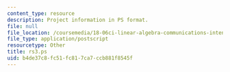 ```yaml
---
content_type: resource
description: Project information in PS format.
file: null
file_location: /coursemedia/18-06ci-linear-algebra-communications-intensive-spring-2004/b4de37c8fc51fc817ca7ccb881f8545f_rs3.ps
file_type: application/postscript
resourcetype: Other
title: rs3.ps
uid: b4de37c8-fc51-fc81-7ca7-ccb881f8545f
---
```

